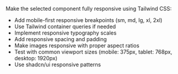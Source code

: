Make the selected component fully responsive using Tailwind CSS:

- Add mobile-first responsive breakpoints (sm, md, lg, xl, 2xl)
- Use Tailwind container queries if needed
- Implement responsive typography scales
- Add responsive spacing and padding
- Make images responsive with proper aspect ratios
- Test with common viewport sizes (mobile: 375px, tablet: 768px, desktop: 1920px)
- Use shadcn/ui responsive patterns
